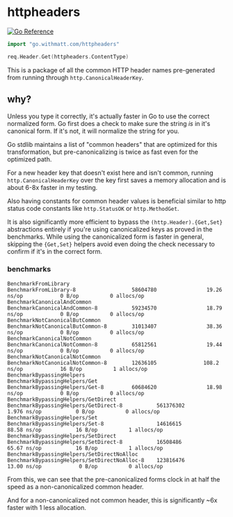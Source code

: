 # httpheaders

[![Go Reference](https://pkg.go.dev/badge/go.withmatt.com/httpheaders.svg)](https://pkg.go.dev/go.withmatt.com/httpheaders)

```go
import "go.withmatt.com/httpheaders"

req.Header.Get(httpheaders.ContentType)
```

This is a package of all the common HTTP header names pre-generated
from running through `http.CanonicalHeaderKey`.

## why?

Unless you type it correctly, it's actually faster in Go to
use the correct normalized form. Go first does a check to make
sure the string _is_ in it's canonical form. If it's not, it
will normalize the string for you.

Go stdlib maintains a list of "common headers" that are optimized
for this transformation, but pre-canonicalizing is twice as
fast even for the optimized path.

For a new header key that doesn't exist here and isn't common,
running `http.CanonicalHeaderKey` over the key first saves a
memory allocation and is about 6-8x faster in my testing.

Also having constants for common header values is beneficial
similar to http status code constants like `http.StatusOK` or
`http.MethodGet`.

It is also significantly more efficient to bypass the
`(http.Header).{Get,Set}` abstractions entirely if you're using
canonicalized keys as proved in the benchmarks. While using the
canonicalized form is faster in general, skipping the `{Get,Set}`
helpers avoid even doing the check necessary to confirm if it's in
the correct form.

### benchmarks

```
BenchmarkFromLibrary
BenchmarkFromLibrary-8                  58604780                19.26 ns/op            0 B/op          0 allocs/op
BenchmarkCanonicalAndCommon
BenchmarkCanonicalAndCommon-8           59234570                18.79 ns/op            0 B/op          0 allocs/op
BenchmarkNotCanonicalButCommon
BenchmarkNotCanonicalButCommon-8        31013407                38.36 ns/op            0 B/op          0 allocs/op
BenchmarkCanonicalNotCommon
BenchmarkCanonicalNotCommon-8           65812561                19.44 ns/op            0 B/op          0 allocs/op
BenchmarkNotCanonicalNotCommon
BenchmarkNotCanonicalNotCommon-8        12636105               108.2 ns/op            16 B/op          1 allocs/op
BenchmarkBypassingHelpers
BenchmarkBypassingHelpers/Get
BenchmarkBypassingHelpers/Get-8         60684620                18.98 ns/op            0 B/op          0 allocs/op
BenchmarkBypassingHelpers/GetDirect
BenchmarkBypassingHelpers/GetDirect-8           561376302                1.976 ns/op           0 B/op          0 allocs/op
BenchmarkBypassingHelpers/Set
BenchmarkBypassingHelpers/Set-8                 14616615                88.58 ns/op           16 B/op          1 allocs/op
BenchmarkBypassingHelpers/SetDirect
BenchmarkBypassingHelpers/SetDirect-8           16508486                65.67 ns/op           16 B/op          1 allocs/op
BenchmarkBypassingHelpers/SetDirectNoAlloc
BenchmarkBypassingHelpers/SetDirectNoAlloc-8    123816476               13.00 ns/op            0 B/op          0 allocs/op
```

From this, we can see that the pre-canonicalized forms clock in at half the speed as a non-canonicalized common header.

And for a non-canonicalized not common header, this is significantly ~6x faster with 1 less allocation.
